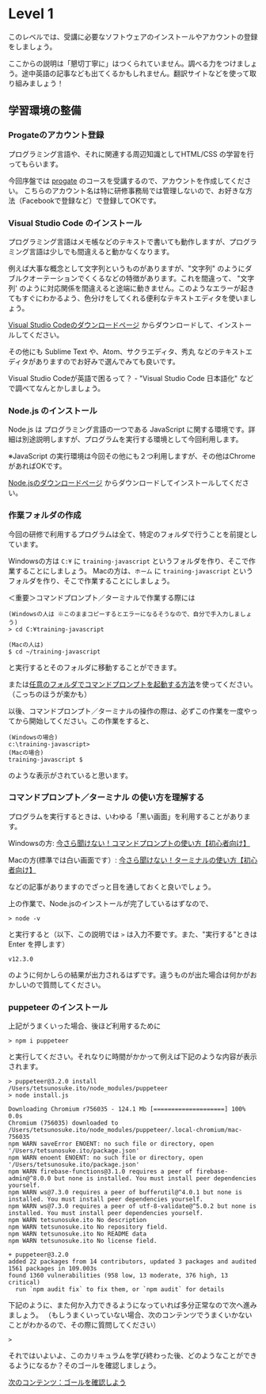 # Level 1

このレベルでは、受講に必要なソフトウェアのインストールやアカウントの登録をしましょう。

ここからの説明は「懇切丁寧に」はつくられていません。調べる力をつけましょう。途中英語の記事なども出てくるかもしれません。翻訳サイトなどを使って取り組みましょう！

## 学習環境の整備

### Progateのアカウント登録

プログラミング言語や、それに関連する周辺知識としてHTML/CSS の学習を行ってもらいます。

今回序盤では [progate](https://prog-8.com/) のコースを受講するので、アカウントを作成してください。 こちらのアカウント名は特に研修事務局では管理しないので、お好きな方法（Facebookで登録など）で登録してOKです。

### Visual Studio Code のインストール

プログラミング言語はメモ帳などのテキストで書いても動作しますが、プログラミング言語は少しでも間違えると動かなくなります。

例えば大事な概念として文字列というものがありますが、"文字列" のようにダブルクオーテーションでくくるなどの特徴があります。これを間違って、 "文字列' のように対応関係を間違えると途端に動きません。このようなエラーが起きてもすぐにわかるよう、色分けをしてくれる便利なテキストエディタを使いましょう。

[Visual Studio Codeのダウンロードページ](https://code.visualstudio.com/) からダウンロードして、インストールしてください。

その他にも Sublime Text や、Atom、サクラエディタ、秀丸 などのテキストエディタがありますのでお好みで選んでみても良いです。

Visual Studio Codeが英語で困るって？ - "Visual Studio Code 日本語化" などで調べてなんとかしましょう。

### Node.js のインストール

Node.js は プログラミング言語の一つである JavaScript に関する環境です。詳細は別途説明しますが、プログラムを実行する環境として今回利用します。

※JavaScript の実行環境は今回その他にも２つ利用しますが、その他はChromeがあればOKです。

[Node.jsのダウンロードページ](https://nodejs.org/ja/download/) からダウンロードしてインストールしてください。

###  作業フォルダの作成

今回の研修で利用するプログラムは全て、特定のフォルダで行うことを前提としています。

Windowsの方は `C:¥` に `training-javascript` というフォルダを作り、そこで作業することにしましょう。
Macの方は、`ホーム` に `training-javascript` というフォルダを作り、そこで作業することにしましょう。

＜重要＞コマンドプロンプト／ターミナルで作業する際には

```
(Windowsの人は ※このままコピーするとエラーになるそうなので、自分で手入力しましょう)
> cd C:¥training-javascript

(Macの人は)
$ cd ~/training-javascript
```

と実行するとそのフォルダに移動することができます。

または[任意のフォルダでコマンドプロンプトを起動する方法](https://home.hiroshima-u.ac.jp/rgdlab/rgdl_html/programming/cmd_start.htm#:~:text=%E4%BB%BB%E6%84%8F%E3%81%AE%E3%83%95%E3%82%A9%E3%83%AB%E3%83%80%E3%81%A7%E3%82%B3%E3%83%9E%E3%83%B3%E3%83%89%E3%83%97%E3%83%AD%E3%83%B3%E3%83%97%E3%83%88%E3%82%92%E8%B5%B7%E5%8B%95%E3%81%99%E3%82%8B%E6%96%B9%E6%B3%95&text=%E2%91%A1%20%E3%82%A2%E3%83%89%E3%83%AC%E3%82%B9%E3%83%90%E3%83%BC%E3%81%AB%E3%82%AB%E3%83%BC%E3%82%BD%E3%83%AB,%E3%82%92%E8%B5%B7%E5%8B%95%E3%81%97%E3%81%A6%E3%81%84%E3%82%8B%E3%80%82)を使ってください。（こっちのほうが楽かも）

以後、コマンドプロンプト／ターミナルの操作の際は、必ずこの作業を一度やってから開始してください。この作業をすると、

```
(Windowsの場合)
c:\training-javascript>
(Macの場合)
training-javascript $
```

のような表示がされていると思います。



### コマンドプロンプト／ターミナル の使い方を理解する

プログラムを実行するときは、いわゆる「黒い画面」を利用することがあります。

Windowsの方: [今さら聞けない！コマンドプロンプトの使い方【初心者向け】](https://techacademy.jp/magazine/5318) 

Macの方(標準では白い画面です）: [今さら聞けない！ターミナルの使い方【初心者向け】](https://techacademy.jp/magazine/5155)

などの記事がありますのでざっと目を通しておくと良いでしょう。

上の作業で、Node.jsのインストールが完了しているはずなので、

```
> node -v
```

と実行すると（以下、この説明では `>` は入力不要です。また、"実行する"ときは Enter を押します）

```
v12.3.0
```

のように何かしらの結果が出力されるはずです。違うものが出た場合は何かがおかしいので質問してください。

### puppeteer のインストール

上記がうまくいった場合、後ほど利用するために

```
> npm i puppeteer
```

と実行してください。それなりに時間がかかって例えば下記のような内容が表示されます。

```
> puppeteer@3.2.0 install /Users/tetsunosuke.ito/node_modules/puppeteer
> node install.js

Downloading Chromium r756035 - 124.1 Mb [====================] 100% 0.0s
Chromium (756035) downloaded to /Users/tetsunosuke.ito/node_modules/puppeteer/.local-chromium/mac-756035
npm WARN saveError ENOENT: no such file or directory, open '/Users/tetsunosuke.ito/package.json'
npm WARN enoent ENOENT: no such file or directory, open '/Users/tetsunosuke.ito/package.json'
npm WARN firebase-functions@3.1.0 requires a peer of firebase-admin@^8.0.0 but none is installed. You must install peer dependencies yourself.
npm WARN ws@7.3.0 requires a peer of bufferutil@^4.0.1 but none is installed. You must install peer dependencies yourself.
npm WARN ws@7.3.0 requires a peer of utf-8-validate@^5.0.2 but none is installed. You must install peer dependencies yourself.
npm WARN tetsunosuke.ito No description
npm WARN tetsunosuke.ito No repository field.
npm WARN tetsunosuke.ito No README data
npm WARN tetsunosuke.ito No license field.

+ puppeteer@3.2.0
added 22 packages from 14 contributors, updated 3 packages and audited 1561 packages in 109.003s
found 1360 vulnerabilities (958 low, 13 moderate, 376 high, 13 critical)
  run `npm audit fix` to fix them, or `npm audit` for details

```


下記のように、また何か入力できるようになっていれば多分正常なので次へ進みましょう。
（もしうまくいっていない場合、次のコンテンツでうまくいかないことがわかるので、その際に質問してください）
```
>
```



それではいよいよ、このカリキュラムを学び終わった後、どのようなことができるようになるか？そのゴールを確認しましょう。

[次のコンテンツ：ゴールを確認しよう](./goal)
 
